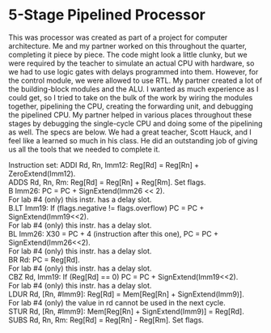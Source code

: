 # 5-Stage Pipelined Processor
This was processor was created as part of a project for computer architecture. Me and my partner worked on this throughout the quarter, completing it piece by piece. The code might look a little clunky, but we were required by the teacher to simulate an actual CPU with hardware, so we had to use logic gates with delays programmed into them. However, for the control module, we were allowed to use RTL. My partner created a lot of the building-block modules and the ALU. I wanted as much experience as I could get, so I tried to take on the bulk of the work by wiring the modules together, pipelining the CPU, creating the forwarding unit, and debugging the pipelined CPU. My partner helped in various places throughout these stages by debugging the single-cycle CPU and doing some of the pipelining as well. The specs are below. We had a great teacher, Scott Hauck, and I feel like a learned so much in his class. He did an outstanding job of giving us all the tools that we needed to complete it. 

Instruction set:
ADDI Rd, Rn, Imm12: Reg[Rd] = Reg[Rn] + ZeroExtend(Imm12).  
ADDS Rd, Rn, Rm: Reg[Rd] = Reg[Rn] + Reg[Rm]. Set flags.  
B Imm26: PC = PC + SignExtend(Imm26 << 2).  
 For lab #4 (only) this instr. has a delay slot.  
B.LT Imm19: If (flags.negative != flags.overflow) PC = PC + SignExtend(Imm19<<2).  
 For lab #4 (only) this instr. has a delay slot.  
BL Imm26: X30 = PC + 4 (instruction after this one), PC = PC + SignExtend(Imm26<<2).  
 For lab #4 (only) this instr. has a delay slot.  
BR Rd: PC = Reg[Rd].  
 For lab #4 (only) this instr. has a delay slot.  
CBZ Rd, Imm19: If (Reg[Rd] == 0) PC = PC + SignExtend(Imm19<<2).  
 For lab #4 (only) this instr. has a delay slot.  
LDUR Rd, [Rn, #Imm9]: Reg[Rd] = Mem[Reg[Rn] + SignExtend(Imm9)].  
For lab #4 (only) the value in rd cannot be used in the next cycle.  
STUR Rd, [Rn, #Imm9]: Mem[Reg[Rn] + SignExtend(Imm9)] = Reg[Rd].  
SUBS Rd, Rn, Rm: Reg[Rd] = Reg[Rn] - Reg[Rm]. Set flags.   
